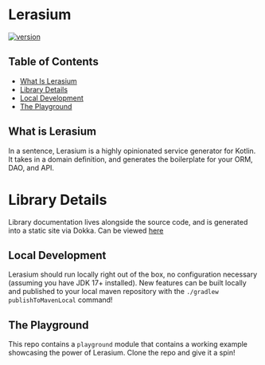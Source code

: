 # Lerasium

[![version](https://img.shields.io/maven-central/v/io.bkbn/lerasium-core?style=flat-square)](https://search.maven.org/search?q=io.bkbn%20lerasium-core)

## Table of Contents

- [What Is Lerasium](#what-is-lerasium)
- [Library Details](#library-details)
- [Local Development](#local-development)
- [The Playground](#the-playground)

## What is Lerasium 

In a sentence, Lerasium is a highly opinionated service generator for Kotlin. It takes in a domain definition, and
generates
the boilerplate for your ORM, DAO, and API.

# Library Details

Library documentation lives alongside the source code, and is generated into a static site via Dokka. Can be
viewed [here](https://bkbnio.github.io/lerasium)

## Local Development

Lerasium should run locally right out of the box, no configuration necessary (assuming you have JDK 17+ installed).
New features can be built locally and published to your local maven repository with the `./gradlew publishToMavenLocal`
command!

## The Playground

This repo contains a `playground` module that contains a working example showcasing the power of Lerasium. Clone the
repo and give it a spin!
